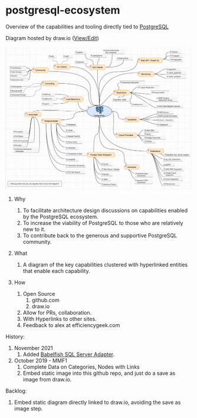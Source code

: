 # postgresql-ecosystem
<!-- https://stackoverflow.com/questions/3492153/markdown-open-a-new-window-link/5803384 -->
Overview of the capabilities and tooling directly tied to <a href="https://postgresql.org/" target="_blank">PostgreSQL</a>

Diagram hosted by draw.io (<a href="https://www.draw.io/?mode=github#HEfficiencyGeek%2Fpostgresql-ecosystem%2Fmaster%2Fpostgresql-ecosystem.drawio" target="_drawio">View/Edit</a>)

![Embedded Diagram2](https://raw.githubusercontent.com/EfficiencyGeek/postgresql-ecosystem/master/postgresql-ecosystem.png?token=AC2QMHEJNQAQDT35KDKHL625KG3OQ)

1. Why  
	1. To facilitate architecture design discussions on capabilities enabled by the PostgreSQL ecosystem.
	1. To increase the viability of PostgreSQL to those who are relatively new to it.
	1. To contribute back to the generous and supportive PostgreSQL community.

2. What
	1. A diagram of the key capabilities clustered with hyperlinked entities that enable each capability.
	
3. How  
	1. Open Source
		1. github.com
		2. draw.io
	1. Allow for PRs, collaboration.  
	1. With Hyperlinks to other sites.  
	1. Feedback to alex at efficiencygeek.com  

History:
1. November 2021
	1. Added [Babelfish SQL Server Adapter](https://babelfishpg.org/blog/releases/2021/10/babelfish-launch/).
1. October 2019 - MMF1 
	1.	Complete Data on Categories, Nodes with Links
	1. 	Embed static image into this github repo, and just do a save as image from draw.io.

Backlog:  
1. Embed static diagram directly linked to draw.io, avoiding the save as image step.
